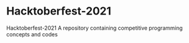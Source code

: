 # Hacktoberfest-2021
Hacktoberfest-2021
A repository containing competitive programming concepts and codes
